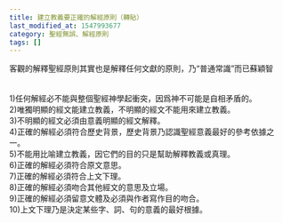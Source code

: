 ```yaml
---
title: 建立教義要正確的解經原則（轉貼）
last_modified_at: 1547993677
category: 聖經無誤、解經原則
tags: []
---
```


<p>客觀的解釋聖經原則其實也是解釋任何文獻的原則，乃“普通常識”而已<!--more-->蘇穎智<br/> <br/><br/>1)任何解經必不能與整個聖經神學起衝突，因爲神不可能是自相矛盾的。 <br/>2)唯獨明顯的經文能建立教義，不明顯的經文不能用來建立教義。 <br/>3)不明顯的經文必須由意義明顯的經文解釋。 <br/>4)正確的解經必須符合歷史背景，歷史背景乃認識聖經意義最好的參考依據之一。<br/>5)不能用比喻建立教義，因它們的目的只是幫助解釋教義或真理。<br/>6)正確的解經必須符合原文意思。 <br/>7)正確的解經必須符合上文下理。 <br/>8)正確的解經必須吻合其他經文的意思及立場。 <br/>9)正確的解經必須留意文體及必須與作者寫作目的吻合。 <br/>10)上文下理乃是決定某些字、詞、句的意義的最好根據。 <br/><br/><br/><br/><br/><br/><br/><br/><br/>
</p>